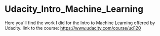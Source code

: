 Udacity_Intro_Machine_Learning
========================

Here you'll find the work I did for the Intro to Machine Learning offered by Udacity.
link to the course: https://www.udacity.com/course/ud120
